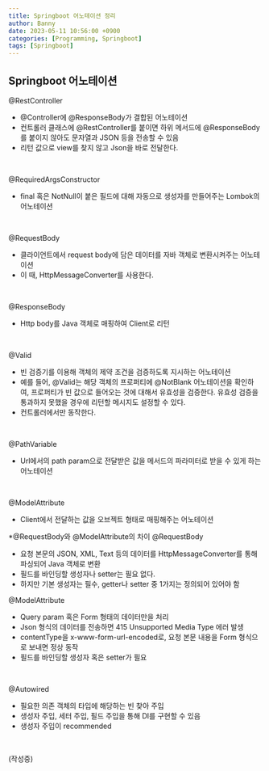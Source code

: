 ```yaml
---
title: Springboot 어노테이션 정리
author: Banny
date: 2023-05-11 10:56:00 +0900
categories: [Programming, Springboot]
tags: [Springboot]
---
```


## Springboot 어노테이션

@RestController
- @Controller에 @ResponseBody가 결합된 어노테이션
- 컨트롤러 클래스에 @RestController를 붙이면 하위 메서드에 @ResponseBody를 붙이지 않아도 문자열과 JSON 등을 전송할 수 있음
- 리턴 값으로 view를 찾지 않고 Json을 바로 전달한다.

<br>

@RequiredArgsConstructor
- final 혹은 NotNull이 붙은 필드에 대해 자동으로 생성자를 만들어주는 Lombok의 어노테이션

<br>
     
@RequestBody
- 클라이언트에서 request body에 담은 데이터를 자바 객체로 변환시켜주는 어노테이션
- 이 때, HttpMessageConverter를 사용한다.

<br>

@ResponseBody
- Http body를 Java 객체로 매핑하여 Client로 리턴

<br>

@Valid
- 빈 검증기를 이용해 객체의 제약 조건을 검증하도록 지시하는 어노테이션
- 예를 들어, @Valid는 해당 객체의 프로퍼티에 @NotBlank 어노테이션을 확인하여,
 프로퍼티가 빈 값으로 들어오는 것에 대해서 유효성을 검증한다.
 유효성 검증을 통과하지 못했을 경우에 리턴할 메시지도 설정할 수 있다.
- 컨트롤러에서만 동작한다.

<br>

@PathVariable
- Url에서의 path param으로 전달받은 값을 메서드의 파라미터로 받을 수 있게 하는 어노테이션

<br>

@ModelAttribute
- Client에서 전달하는 값을 오브젝트 형태로 매핑해주는 어노테이션

*@RequestBody와 @ModelAttribute의 차이
@RequestBody
- 요청 본문의 JSON, XML, Text 등의 데이터를 HttpMessageConverter를 통해 파싱되어 Java 객체로 변환
- 필드를 바인딩할 생성자나 setter는 필요 없다.
- 하지만 기본 생성자는 필수, getter나 setter 중 1가지는 정의되어 있어야 함

@ModelAttribute
- Query param 혹은 Form 형태의 데이터만을 처리
- Json 형식의 데이터를 전송하면 415 Unsupported Media Type 에러 발생
- contentType을 x-www-form-url-encoded로, 요청 본문 내용을 Form 형식으로 보내면 정상 동작
- 필드를 바인딩할 생성자 혹은 setter가 필요

<br>

@Autowired
- 필요한 의존 객체의 타입에 해당하는 빈 찾아 주입
- 생성자 주입, 세터 주입, 필드 주입을 통해 DI를 구현할 수 있음
- 생성자 주입이 recommended

<br>

(작성중)
